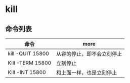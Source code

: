 # kill

## 命令列表

| 命令                | more          |
|-------------------|---------------|
| kill -QUIT  15800 | 从容的停止，即不会立刻停止 |
| Kill -TERM  15800 | 立刻停止          |
| Kill -INT  15800  | 和上面一样，也是立刻停止  |
